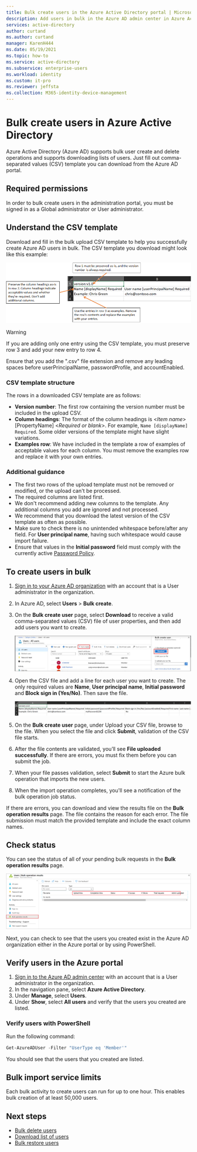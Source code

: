 ```yaml
---
title: Bulk create users in the Azure Active Directory portal | Microsoft Docs
description: Add users in bulk in the Azure AD admin center in Azure Active Directory
services: active-directory 
author: curtand
ms.author: curtand
manager: KarenH444
ms.date: 05/19/2021
ms.topic: how-to
ms.service: active-directory
ms.subservice: enterprise-users
ms.workload: identity
ms.custom: it-pro
ms.reviewer: jeffsta
ms.collection: M365-identity-device-management
---
```


# Bulk create users in Azure Active Directory

Azure Active Directory (Azure AD) supports bulk user create and delete operations and supports downloading lists of users. Just fill out comma-separated values (CSV) template you can download from the Azure AD portal.

## Required permissions

In order to bulk create users in the administration portal, you must be signed in as a Global administrator or User administrator.

## Understand the CSV template

Download and fill in the bulk upload CSV template to help you successfully create Azure AD users in bulk. The CSV template you download might look like this example:

![Spreadsheet for upload and call-outs explaining the purpose and values for each row and column](./media/users-bulk-add/create-template-example.png)

> [!WARNING]
> If you are adding only one entry using the CSV template, you must preserve row 3 and add your new entry to row 4.
>
> Ensure that you add the ".csv" file extension and remove any leading spaces before userPrincipalName, passwordProfile, and accountEnabled.

### CSV template structure

The rows in a downloaded CSV template are as follows:

- **Version number**: The first row containing the version number must be included in the upload CSV.
- **Column headings**: The format of the column headings is &lt;*Item name*&gt; [PropertyName] &lt;*Required or blank*&gt;. For example, `Name [displayName] Required`. Some older versions of the template might have slight variations.
- **Examples row**: We have included in the template a row of examples of acceptable values for each column. You must remove the examples row and replace it with your own entries.

### Additional guidance

- The first two rows of the upload template must not be removed or modified, or the upload can't be processed.
- The required columns are listed first.
- We don't recommend adding new columns to the template. Any additional columns you add are ignored and not processed.
- We recommend that you download the latest version of the CSV template as often as possible.
- Make sure to check there is no unintended whitespace before/after any field. For **User principal name**, having such whitespace would cause import failure.
- Ensure that values in the **Initial password** field must comply with the currently active [Password Policy](https://docs.microsoft.com/en-in/azure/active-directory/authentication/concept-sspr-policy#password-policies-that-only-apply-to-cloud-user-accounts).

## To create users in bulk

1. [Sign in to your Azure AD organization](https://aad.portal.azure.com) with an account that is a User administrator in the organization.
1. In Azure AD, select **Users** > **Bulk create**.
1. On the **Bulk create user** page, select **Download** to receive a valid comma-separated values (CSV) file of user properties, and then add add users you want to create.

   ![Select a local CSV file in which you list the users you want to add](./media/users-bulk-add/upload-button.png)

1. Open the CSV file and add a line for each user you want to create. The only required values are **Name**, **User principal name**, **Initial password** and **Block sign in (Yes/No)**. Then save the file.

   [![The CSV file contains names and IDs of the users to create](./media/users-bulk-add/add-csv-file.png)](./media/users-bulk-add/add-csv-file.png#lightbox)

1. On the **Bulk create user** page, under Upload your CSV file, browse to the file. When you select the file and click **Submit**, validation of the CSV file starts.
1. After the file contents are validated, you’ll see **File uploaded successfully**. If there are errors, you must fix them before you can submit the job.
1. When your file passes validation, select **Submit** to start the Azure bulk operation that imports the new users.
1. When the import operation completes, you'll see a notification of the bulk operation job status.

If there are errors, you can download and view the results file on the **Bulk operation results** page. The file contains the reason for each error. The file submission must match the provided template and include the exact column names.

## Check status

You can see the status of all of your pending bulk requests in the **Bulk operation results** page.

   [![Check create status in the Bulk Operations Results page](./media/users-bulk-add/bulk-center.png)](./media/users-bulk-add/bulk-center.png#lightbox)

Next, you can check to see that the users you created exist in the Azure AD organization either in the Azure portal or by using PowerShell.

## Verify users in the Azure portal

1. [Sign in to the Azure AD admin center](https://aad.portal.azure.com) with an account that is a User administrator in the organization.
1. In the navigation pane, select **Azure Active Directory**.
1. Under **Manage**, select **Users**.
1. Under **Show**, select **All users** and verify that the users you created are listed.

### Verify users with PowerShell

Run the following command:

``` PowerShell
Get-AzureADUser -Filter "UserType eq 'Member'"
```

You should see that the users that you created are listed.

## Bulk import service limits

Each bulk activity to create users can run for up to one hour. This enables bulk creation of at least 50,000 users.

## Next steps

- [Bulk delete users](users-bulk-delete.md)
- [Download list of users](users-bulk-download.md)
- [Bulk restore users](users-bulk-restore.md)
